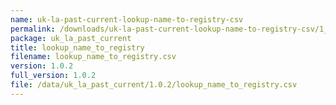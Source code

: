 ```yaml
---
name: uk-la-past-current-lookup-name-to-registry-csv
permalink: /downloads/uk-la-past-current-lookup-name-to-registry-csv/1_0_2
package: uk_la_past_current
title: lookup_name_to_registry
filename: lookup_name_to_registry.csv
version: 1.0.2
full_version: 1.0.2
file: /data/uk_la_past_current/1.0.2/lookup_name_to_registry.csv
---
```


